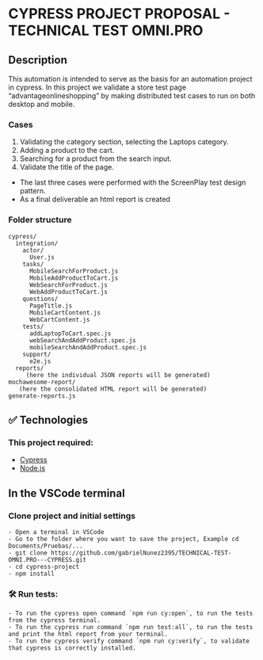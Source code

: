 # CYPRESS PROJECT PROPOSAL - TECHNICAL TEST OMNI.PRO

## Description
This automation is intended to serve as the basis for an automation project in cypress. In this project we validate a store test page “advantageonlineshopping” by making distributed test cases to run on both desktop and mobile.

### Cases

1. Validating the category section, selecting the Laptops category.
2. Adding a product to the cart.
3. Searching for a product from the search input.
4. Validate the title of the page.

* The last three cases were performed with the ScreenPlay test design pattern.
* As a final deliverable an html report is created

### Folder structure

```
cypress/
  integration/
    actor/
      User.js
    tasks/
      MobileSearchForProduct.js
      MobileAddProductToCart.js
      WebSearchForProduct.js
      WebAddProductToCart.js
    questions/
      PageTitle.js
      MobileCartContent.js
      WebCartContent.js
    tests/
      addLaptopToCart.spec.js
      webSearchAndAddProduct.spec.js
      mobileSearchAndAddProduct.spec.js
    support/
      e2e.js
  reports/
     (here the individual JSON reports will be generated)
mochawesome-report/
   (here the consolidated HTML report will be generated)
generate-reports.js
```

## ✅ Technologies
### This project required:
* [Cypress](https://docs.cypress.io/guides/overview/why-cypress)
* [Node.js](https://nodejs.org/es/docs/)


## In the VSCode terminal

### Clone project and initial settings

```
- Open a terminal in VSCode
- Go to the folder where you want to save the project, Example cd Documents/Pruebas/...
- git clone https://github.com/gabrielNunez2395/TECHNICAL-TEST-OMNI.PRO---CYPRESS.git
- cd cypress-project
- npm install
```

###  🛠️ Run tests:
```
- To run the cypress open command `npm run cy:open`, to run the tests from the cypress terminal.
- To run the cypress run command `npm run test:all`, to run the tests and print the html report from your terminal.
- To run the cypress verify command `npm run cy:verify`, to validate that cypress is correctly installed.
```
